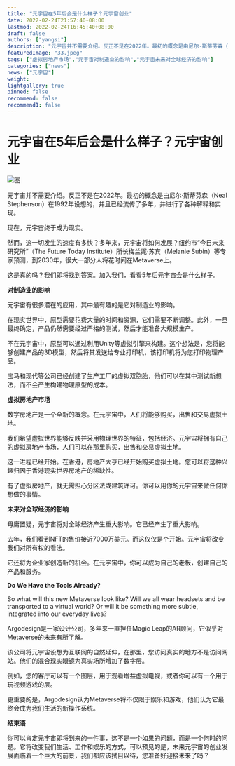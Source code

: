 ```yaml
---
title: "元宇宙在5年后会是什么样子？元宇宙创业"
date: 2022-02-24T21:57:40+08:00
lastmod: 2022-02-24T16:45:40+08:00
draft: false
authors: ["yangsi"]
description: "元宇宙并不需要介绍。反正不是在2022年。最初的概念是由尼尔·斯蒂芬森（Neal Stephenson）在1992年设想的，并且已经流传了多年，并进行了各种解释和实现。"
featuredImage: "33.jpeg"
tags: ["虚拟房地产市场","元宇宙对制造业的影响","元宇宙未来对全球经济的影响"]
categories: ["news"]
news: ["元宇宙"]
weight: 
lightgallery: true
pinned: false
recommend: false
recommend1: false
---
```


# 元宇宙在5年后会是什么样子？元宇宙创业

![图](https://p8.itc.cn/images01/20220613/d204a1307ff8418f96e655631a3e73e7.jpeg)

元宇宙并不需要介绍。反正不是在2022年。最初的概念是由尼尔·斯蒂芬森（Neal Stephenson）在1992年设想的，并且已经流传了多年，并进行了各种解释和实现。

现在，元宇宙终于成为现实。

然而，这一切发生的速度有多快？多年来，元宇宙将如何发展？纽约市“今日未来研究所”（The Future Today Institute）所长梅兰妮·苏宾（Melanie Subin）等专家预测，到2030年，很大一部分人将花时间在Metaverse上。

这是真的吗？我们即将找到答案。加入我们，看看5年后元宇宙会是什么样子。

**对制造业的影响**

元宇宙有很多潜在的应用，其中最有趣的是它对制造业的影响。

在现实世界中，原型需要花费大量的时间和资源，它们需要不断调整。此外，一旦最终确定，产品仍然需要经过严格的测试，然后才能准备大规模生产。

不在元宇宙中，原型可以通过利用Unity等虚拟引擎来构建。这个想法是，您将能够创建产品的3D模型，然后将其发送给专业打印机，该打印机将为您打印物理产品。

宝马和现代等公司已经创建了生产工厂的虚拟双胞胎，他们可以在其中测试新想法，而不会产生构建物理原型的成本。

**虚拟房地产市场**

数字房地产是一个全新的概念。在元宇宙中，人们将能够购买，出售和交易虚拟土地。

我们希望虚拟世界能够反映并采用物理世界的特征，包括经济。元宇宙将拥有自己的虚拟房地产市场，人们可以在那里购买，出售和交易虚拟土地。

这一进程已经开始。在香港，房地产大亨已经开始购买虚拟土地。您可以将这种兴趣归因于香港现实世界房地产的稀缺性。

有了虚拟房地产，就无需担心分区法或建筑许可。你可以用你的元宇宙来做任何你想做的事情。

**未来对全球经济的影响**

毋庸置疑，元宇宙将对全球经济产生重大影响。它已经产生了重大影响。

去年，我们看到NFT的售价接近7000万美元。而这仅仅是个开始。元宇宙将改变我们对所有权的看法。

它还将为企业家创造新的机会。在元宇宙中，你可以成为自己的老板，创建自己的产品和服务。

**Do We Have the Tools Already?**

So what will this new Metaverse look like? Will we all wear headsets and be transported to a virtual world? Or will it be something more subtle, integrated into our everyday lives?

Argodesign是一家设计公司，多年来一直担任Magic Leap的AR顾问，它似乎对Metaverse的未来有所了解。

该公司将元宇宙设想为互联网的自然延伸，在那里，您访问真实的地方不是访问网站。他们的混合现实眼镜为真实场所增加了数字层。

例如，您的客厅可以有一个图层，用于观看增益虚拟电视，或者你可以有一个用于玩视频游戏的层。

更重要的是，Argodesign认为Metaverse将不仅限于娱乐和游戏，他们认为它最终会成为我们生活的新操作系统。

**结束语**

你可以肯定元宇宙即将到来的一件事，这不是一个如果的问题，而是一个何时的问题。它将改变我们生活、工作和娱乐的方式，可以预见的是，未来元宇宙的创业发展面临着一个巨大的前景，我们都应该拭目以待，您准备好迎接未来了吗？

